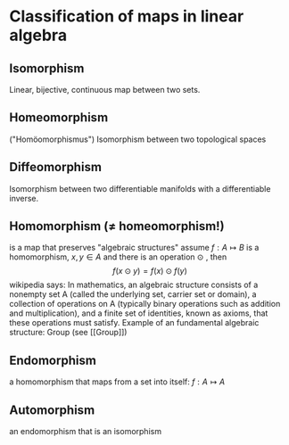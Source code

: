 # Classification of maps in linear algebra

## Isomorphism
Linear, bijective, continuous map between two sets.

## Homeomorphism
("Homöomorphismus")
Isomorphism between two topological spaces


## Diffeomorphism
Isomorphism between two differentiable manifolds with a differentiable inverse.


## Homomorphism ($\neq$ homeomorphism!)
is a map that preserves "algebraic structures"
assume $f:A \mapsto B$ is a homomorphism, $x,y \in A$ and there is an operation $\odot$ , then 
$$f(x\odot y) = f(x) \odot f(y) $$
wikipedia says: In mathematics, an algebraic structure consists of a nonempty set A (called the underlying set, carrier set or domain), a collection of operations on A (typically binary operations such as addition and multiplication), and a finite set of identities, known as axioms, that these operations must satisfy.
Example of an fundamental algebraic structure: Group (see [[Group]])


## Endomorphism
a homomorphism that maps from a set into itself: $f:A\mapsto A$


## Automorphism
an endomorphism that is an isomorphism
